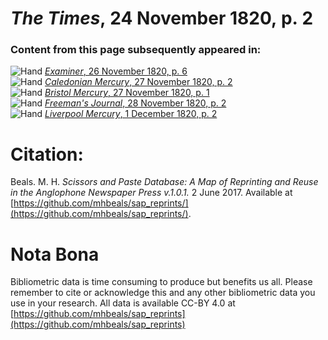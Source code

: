 # *The Times*, 24 November 1820, p. 2  
  
### Content from this page subsequently appeared in:  
![Hand](http://scissorsandpaste.net/wp-content/uploads/2017/06/smallhandpointer.png) [*Examiner*, 26 November 1820, p. 6](https://mhbeals.github.io/sap_html/Examiner/Examiner-26-November-1820-p-6)  
![Hand](http://scissorsandpaste.net/wp-content/uploads/2017/06/smallhandpointer.png) [*Caledonian Mercury*, 27 November 1820, p. 2](https://mhbeals.github.io/sap_html/Caledonian-Mercury/Caledonian-Mercury-27-November-1820-p-2)  
![Hand](http://scissorsandpaste.net/wp-content/uploads/2017/06/smallhandpointer.png) [*Bristol Mercury*, 27 November 1820, p. 1](https://mhbeals.github.io/sap_html/Bristol-Mercury/Bristol-Mercury-27-November-1820-p-1)  
![Hand](http://scissorsandpaste.net/wp-content/uploads/2017/06/smallhandpointer.png) [*Freeman's Journal*, 28 November 1820, p. 2](https://mhbeals.github.io/sap_html/Freeman's-Journal/Freeman's-Journal-28-November-1820-p-2)  
![Hand](http://scissorsandpaste.net/wp-content/uploads/2017/06/smallhandpointer.png) [*Liverpool Mercury*, 1 December 1820, p. 2](https://mhbeals.github.io/sap_html/Liverpool-Mercury/Liverpool-Mercury-1-December-1820-p-2)  


# Citation: 

Beals. M. H. *Scissors and Paste Database: A Map of Reprinting and Reuse in the Anglophone Newspaper Press v.1.0.1.* 2 June 2017. Available at [https://github.com/mhbeals/sap_reprints/](https://github.com/mhbeals/sap_reprints/). 

# Nota Bona

Bibliometric data is time consuming to produce but benefits us all. Please remember to cite or acknowledge this and any other bibliometric data you use in your research. All data is available CC-BY 4.0 at [https://github.com/mhbeals/sap_reprints](https://github.com/mhbeals/sap_reprints)